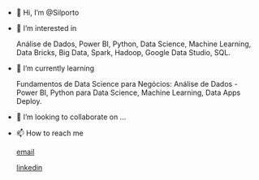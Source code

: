 - 👋 Hi, I’m @Silporto
- 👀 I’m interested in 

     Análise de Dados,
     Power BI,
     Python,
     Data Science,
     Machine Learning,
     Data Bricks,
     Big Data,
     Spark,
     Hadoop,
     Google Data Studio,
     SQL.
   
- 🌱 I’m currently learning 

     Fundamentos de Data Science para Negócios:
     Análise de Dados - Power BI,
     Python para Data Science,
     Machine Learning,
     Data Apps Deploy.
        
- 💞️ I’m looking to collaborate on ...
- 📫 How to reach me 

     [email](sil.porto09@gmail.com)
     
     
     [linkedin](https://www.linkedin.com/in/silvana-porto/)

  




<!---
Silporto/Silporto is a ✨ special ✨ repository because its `README.md` (this file) appears on your GitHub profile.
You can click the Preview link to take a look at your changes.
--->
